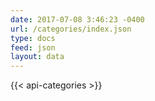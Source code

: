 ```yaml
---
date: 2017-07-08 3:46:23 -0400
url: /categories/index.json
type: docs
feed: json
layout: data
---
```

{{< api-categories >}}
